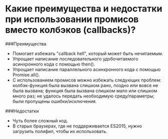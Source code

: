 Какие преимущества и недостатки при использовании промисов вместо колбэков (callbacks)?
=====================

###Преимущества

* Помогает избежать "callback hell", который может быть нечитаемым.
* Упрощает написание последовательного удобочитаемого асинхронного кода с помощью then().
* Упрощает написание параллельного асинхронного кода с помощью Promise.all().
* С использованием промисов можно избежать следующих проблем: колбэк-функция была вызвана слишком рано, поздно или вовсе не была вызвана; функция была вызвана слишком мало или слишком много раз; не удалось передать необходимую среду/параметры; были пропущены ошибки/исключения.

###Недостатки

* Чуть более сложный код.
* В старых браузерах, где не поддерживается ES2015, нужно загрузить полифил, чтобы их использовать.
